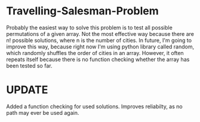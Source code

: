 # Travelling-Salesman-Problem

Probably the easiest way to solve this problem is to test all possible permutations of a given array. Not the most effective way because there are n! possible solutions, where n is the number of cities. In future, I'm going to improve this way, because right now I'm using python library called random, which randomly shuffles the order of cities in an array. However, it often repeats itself because there is no function checking whether the array has been tested so far.

# UPDATE

Added a function checking for used solutions. Improves reliabilty, as no path may ever be used again. 
